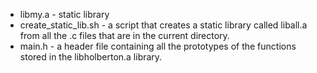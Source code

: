 * libmy.a - static library
* create_static_lib.sh - a script that creates a static library called liball.a from all the .c files that are in the current directory.
* main.h - a header file containing all the prototypes of the functions stored in the libholberton.a library.
